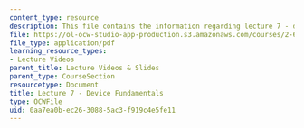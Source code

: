 ```yaml
---
content_type: resource
description: This file contains the information regarding lecture 7 - device fundamentals.
file: https://ol-ocw-studio-app-production.s3.amazonaws.com/courses/2-627-fundamentals-of-photovoltaics-fall-2013/0aa7ea0bec2630885ac3f919c4e5fe11_MIT2_627F13_lec07.pdf
file_type: application/pdf
learning_resource_types:
- Lecture Videos
parent_title: Lecture Videos & Slides
parent_type: CourseSection
resourcetype: Document
title: Lecture 7 - Device Fundamentals
type: OCWFile
uid: 0aa7ea0b-ec26-3088-5ac3-f919c4e5fe11
---
```

